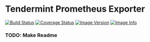 # Tendermint Prometheus Exporter
[![Build Status](https://travis-ci.org/dmitry-ee/tendermint-prometheus-exporter.svg?branch=master)](https://travis-ci.org/dmitry-ee/tendermint-prometheus-exporter)
[![Coverage Status](https://coveralls.io/repos/github/dmitry-ee/tendermint-prometheus-exporter/badge.svg?branch=master)](https://coveralls.io/github/dmitry-ee/tendermint-prometheus-exporter?branch=master)
[![Image Version](https://images.microbadger.com/badges/version/dmi7ry/tendermint-prometheus-exporter.svg)](https://microbadger.com/images/dmi7ry/tendermint-prometheus-exporter)
[![Image Info](https://images.microbadger.com/badges/image/dmi7ry/tendermint-prometheus-exporter.svg)](https://microbadger.com/images/dmi7ry/tendermint-prometheus-exporter")

### TODO: Make Readme
